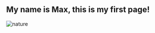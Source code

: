 ## My name is Max, this is my first page!
![nature](https://www.greenqueen.com.hk/wp-content/uploads/2021/06/WEF-Investments-In-Nature-Based-Solutions-Have-To-Triple-By-2030-To-Address-Climate-Change-Biodiversity-Loss.jpg)
